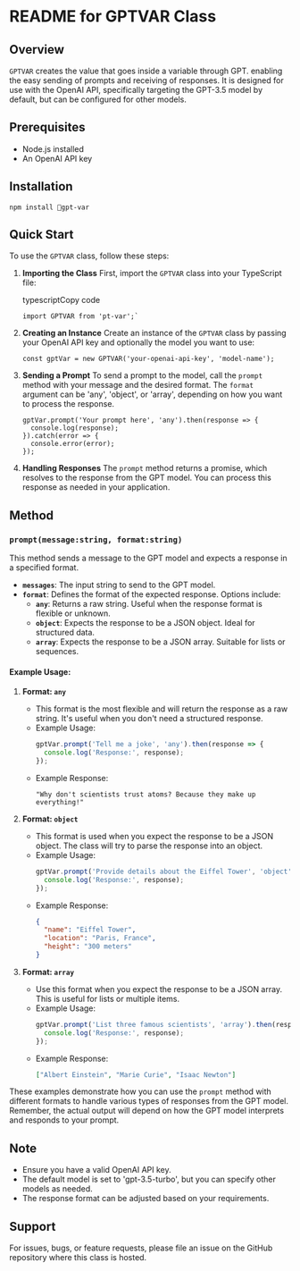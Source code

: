 
# README for GPTVAR Class

## Overview

`GPTVAR` creates the value that goes inside a variable through GPT. enabling the easy sending of prompts and receiving of responses. It is designed for use with the OpenAI API, specifically targeting the GPT-3.5 model by default, but can be configured for other models.

## Prerequisites

-   Node.js installed
-   An OpenAI API key

## Installation

```
npm install gpt-var
```

## Quick Start

To use the `GPTVAR` class, follow these steps:

1.  **Importing the Class** First, import the `GPTVAR` class into your TypeScript file:
    
    typescriptCopy code
    
    ```
    import GPTVAR from 'pt-var';`
    ``` 
    
3.  **Creating an Instance** Create an instance of the `GPTVAR` class by passing your OpenAI API key and optionally the model you want to use:
    
    ```
    const gptVar = new GPTVAR('your-openai-api-key', 'model-name');
    ``` 
    
4.  **Sending a Prompt** To send a prompt to the model, call the `prompt` method with your message and the desired format. The `format` argument can be 'any', 'object', or 'array', depending on how you want to process the response.
    
    ```
    gptVar.prompt('Your prompt here', 'any').then(response => {
      console.log(response);
    }).catch(error => {
      console.error(error);
    });
    ```
    
5.  **Handling Responses** The `prompt` method returns a promise, which resolves to the response from the GPT model. You can process this response as needed in your application.

## Method

### `prompt(message:string, format:string)`
This method sends a message to the GPT model and expects a response in a specified format.

- **`messages`**: The input string to send to the GPT model.
- **`format`**: Defines the format of the expected response. Options include:
  - **`any`**: Returns a raw string. Useful when the response format is flexible or unknown.
  - **`object`**: Expects the response to be a JSON object. Ideal for structured data.
  - **`array`**: Expects the response to be a JSON array. Suitable for lists or sequences.

#### Example Usage:

1. **Format: `any`**
   - This format is the most flexible and will return the response as a raw string. It's useful when you don't need a structured response.
   - Example Usage:
     ```typescript
     gptVar.prompt('Tell me a joke', 'any').then(response => {
       console.log('Response:', response);
     });
     ```
   - Example Response:
     ```
     "Why don't scientists trust atoms? Because they make up everything!"
     ```

2. **Format: `object`**
   - This format is used when you expect the response to be a JSON object. The class will try to parse the response into an object.
   - Example Usage:
     ```typescript
     gptVar.prompt('Provide details about the Eiffel Tower', 'object').then(response => {
       console.log('Response:', response);
     });
     ```
   - Example Response:
     ```json
     {
       "name": "Eiffel Tower",
       "location": "Paris, France",
       "height": "300 meters"
     }
     ```

3. **Format: `array`**
   - Use this format when you expect the response to be a JSON array. This is useful for lists or multiple items.
   - Example Usage:
     ```typescript
     gptVar.prompt('List three famous scientists', 'array').then(response => {
       console.log('Response:', response);
     });
     ```
   - Example Response:
     ```json
     ["Albert Einstein", "Marie Curie", "Isaac Newton"]
     ```

These examples demonstrate how you can use the `prompt` method with different formats to handle various types of responses from the GPT model. Remember, the actual output will depend on how the GPT model interprets and responds to your prompt.

## Note

-   Ensure you have a valid OpenAI API key.
-   The default model is set to 'gpt-3.5-turbo', but you can specify other models as needed.
-   The response format can be adjusted based on your requirements.

## Support

For issues, bugs, or feature requests, please file an issue on the GitHub repository where this class is hosted.
